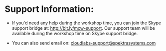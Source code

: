 # Support Information:

* If you'd need any help during the workshop time, you can join the Skype support bridge at: http://bit.ly/mcw-support. Our support team will be available during the workshop time on Skype support bridge.

* You can also send email on: cloudlabs-support@spektrasystems.com
